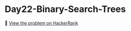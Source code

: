# Day22-Binary-Search-Trees

🔗 [View the problem on HackerRank](https://www.hackerrank.com/challenges/Day22-Binary-Search-Trees/problem)
